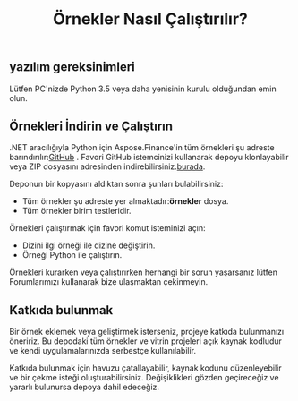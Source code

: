 ﻿---
title: Örnekler Nasıl Çalıştırılır?
type: docs
weight: 70
url: /tr/python-net/how-to-run-the-examples/
description: GitHub'dan Python Finance Kitaplık API örneklerini indirin ve çalıştırın
---
## **yazılım gereksinimleri**
Lütfen PC'nizde Python 3.5 veya daha yenisinin kurulu olduğundan emin olun.

## **Örnekleri İndirin ve Çalıştırın**
 .NET aracılığıyla Python için Aspose.Finance'in tüm örnekleri şu adreste barındırılır:[GitHub](https://github.com/aspose-finance/Aspose.Finance-for-Python-via.NET) . Favori GitHub istemcinizi kullanarak depoyu klonlayabilir veya ZIP dosyasını adresinden indirebilirsiniz.[burada](https://github.com/aspose-finance/Aspose.Finance-for-Python-via.NET/archive/master.zip).

Deponun bir kopyasını aldıktan sonra şunları bulabilirsiniz:
-  Tüm örnekler şu adreste yer almaktadır:**örnekler** dosya.
- Tüm örnekler birim testleridir.

Örnekleri çalıştırmak için favori komut isteminizi açın:
- Dizini ilgi örneği ile dizine değiştirin.
- Örneği Python ile çalıştırın.

Örnekleri kurarken veya çalıştırırken herhangi bir sorun yaşarsanız lütfen Forumlarımızı kullanarak bize ulaşmaktan çekinmeyin.
## **Katkıda bulunmak**
Bir örnek eklemek veya geliştirmek isterseniz, projeye katkıda bulunmanızı öneririz. Bu depodaki tüm örnekler ve vitrin projeleri açık kaynak kodludur ve kendi uygulamalarınızda serbestçe kullanılabilir.

Katkıda bulunmak için havuzu çatallayabilir, kaynak kodunu düzenleyebilir ve bir çekme isteği oluşturabilirsiniz. Değişiklikleri gözden geçireceğiz ve yararlı bulunursa depoya dahil edeceğiz.
